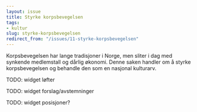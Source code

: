 ```yaml
---
layout: issue
title: Styrke korpsbevegelsen
tags:
- kultur
slug: styrke-korpsbevegelsen
redirect_from: "/issues/11-styrke-korpsbevegelsen"
---
```


Korpsbevegelsen har lange tradisjoner i Norge, men sliter i dag med synkende medlemstall og dårlig økonomi. Denne saken handler om å styrke korpsbevegelsen og behandle den som en nasjonal kulturarv.

TODO: widget løfter

TODO: widget forslag/avstemninger

TODO: widget posisjoner?

